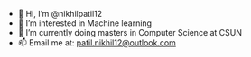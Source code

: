 - 👋 Hi, I’m @nikhilpatil12
- 👀 I’m interested in Machine learning
- 🌱 I’m currently doing masters in Computer Science at CSUN
- 📫 Email me at: patil.nikhil12@outlook.com

<!---
nikhilpatil12/nikhilpatil12 is a ✨ special ✨ repository because its `README.md` (this file) appears on your GitHub profile.
You can click the Preview link to take a look at your changes.
--->

